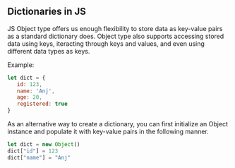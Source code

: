 ## Dictionaries in JS

JS Object type offers us enough flexibility to store data as key-value pairs as a standard dictionary does. Object type also supports accessing stored data using keys, iteracting through keys and values, and even using different data types as keys.

Example:

```javascript
let dict = {
   id: 123,
   name: 'Anj',
   age: 20,
   registered: true
}
```

As an alternative way to create a dictionary, you can first initialize an Object instance and populate it with key-value pairs in the following manner.

```javascript
let dict = new Object()
dict["id"] = 123
dict["name"] = "Anj"
```



